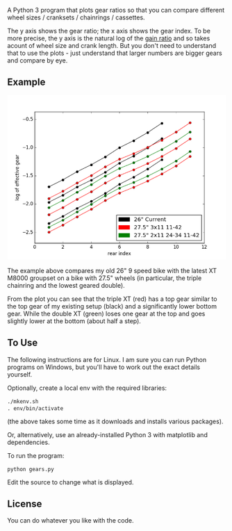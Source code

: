 
A Python 3 program that plots gear ratios so that you can compare
different wheel sizes / cranksets / chainrings / cassettes.

The y axis shows the gear ratio; the x axis shows the gear index.  To
be more precise, the y axis is the natural log of the [gain
ratio](http://www.sheldonbrown.com/gain.html) and so takes acount of
wheel size and crank length.  But you don't need to understand that
to use the plots - just understand that larger numbers are bigger
gears and compare by eye.

## Example

![Image of ratios](example.png)

The example above compares my old 26" 9 speed bike with the latest XT
M8000 groupset on a bike with 27.5" wheels (in particular, the triple
chainring and the lowest geared double).

From the plot you can see that the triple XT (red) has a top gear
similar to the top gear of my existing setup (black) and a
significantly lower bottom gear.  While the double XT (green) loses
one gear at the top and goes slightly lower at the bottom (about half
a step).

## To Use

The following instructions are for Linux.  I am sure you can run
Python programs on Windows, but you'll have to work out the exact
details yourself.

Optionally, create a local env with the required libraries:

```
./mkenv.sh
. env/bin/activate
```

(the above takes some time as it downloads and installs various
packages).

Or, alternatively, use an already-installed Python 3 with matplotlib
and dependencies.

To run the program:

```
python gears.py
```

Edit the source to change what is displayed.

## License

You can do whatever you like with the code.
